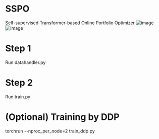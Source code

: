 # SSPO
Self-supervised Transformer-based Online Portfolio Optimizer
![image](https://github.com/user-attachments/assets/37bb5108-bbed-45e4-b52a-f0d41a1caf6e)
![image](https://github.com/user-attachments/assets/2e5b99a1-4e88-4617-b2a2-4f3c6258c6b2)



# Step 1
Run datahandler.py

# Step 2
Run train.py

# (Optional) Training by DDP

torchrun --nproc_per_node=2 train_ddp.py
